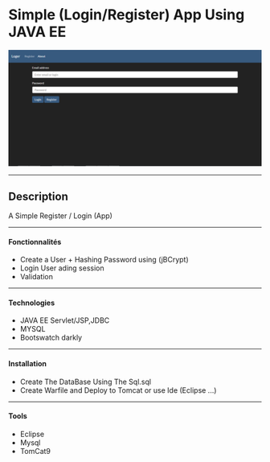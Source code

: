 # Simple (Login/Register) App Using JAVA EE

![Project Image](./Img/app.png)

---

## Description

A Simple Register / Login (App)

---

#### Fonctionnalités

- Create a User + Hashing Password using (jBCrypt)
- Login User ading session
- Validation

---

#### Technologies

- JAVA EE Servlet/JSP,JDBC
- MYSQL
- Bootswatch darkly

---

#### Installation

- Create The DataBase Using The Sql.sql
- Create Warfile and Deploy to Tomcat or use Ide (Eclipse ...)

---

#### Tools

- Eclipse
- Mysql
- TomCat9

